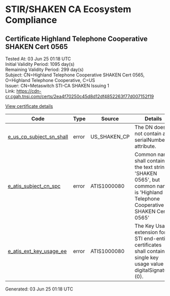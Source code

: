 # STIR/SHAKEN CA Ecosystem Compliance

## Certificate Highland Telephone Cooperative SHAKEN Cert 0565

Tested At: 03 Jun 25 01:18 UTC\
Initial Validity Period: 1095 day(s)\
Remaining Validity Period: 299 day(s)\
Subject: CN=Highland Telephone Cooperative SHAKEN Cert 0565, O=Highland Telephone Cooperative, C=US\
Issuer: CN=Metaswitch STI-CA SHAKEN Issuing 1\
Link: https://cdn-cr.cgah.tnsi.com/certs/2ea4f70250c45d8d12df4852263f77d007152f19

[View certificate details](https://x509.io/?cert=MIICdzCCAh2gAwIBAgIQepNNtqTB453JZJYwYT9B8zAKBggqhkjOPQQDAjAtMSswKQYDVQQDDCJNZXRhc3dpdGNoIFNUSS1DQSBTSEFLRU4gSXNzdWluZyAxMB4XDTIzMDMyOTE4NDMzNFoXDTI2MDMyODE4NDMzNFowcDELMAkGA1UEBhMCVVMxJzAlBgNVBAoMHkhpZ2hsYW5kIFRlbGVwaG9uZSBDb29wZXJhdGl2ZTE4MDYGA1UEAwwvSGlnaGxhbmQgVGVsZXBob25lIENvb3BlcmF0aXZlIFNIQUtFTiBDZXJ0IDA1NjUwWTATBgcqhkjOPQIBBggqhkjOPQMBBwNCAARmVv0eMxWl7P%2BtZd0iYVcFwvUtQ3fvYg3jtBuDcAbuHvkuk0l5ubDseXoEfXX467nB%2BbQxqra3I2XeQKLv9XyKo4HbMIHYMAwGA1UdEwEB%2FwQCMAAwDgYDVR0PAQH%2FBAQDAgXgMBYGCCsGAQUFBwEaBAowCKAGFgQwNTY1MEcGA1UdHwRAMD4wPKA6oDiGNmh0dHBzOi8vYXV0aGVudGljYXRlLWFwaS5pY29uZWN0aXYuY29tL2Rvd25sb2FkL3YxL2NybDAXBgNVHSAEEDAOMAwGCmCGSAGG%2FwkBAQMwHQYDVR0OBBYEFBExB01F8ohnt0lBW%2B4F%2BSD%2BgkmbMB8GA1UdIwQYMBaAFM0epwAQENoyHWkaOdXSRgssPIfWMAoGCCqGSM49BAMCA0gAMEUCIH49ZcR7AHAYTEiG%2BbOf%2FTpfArkPBF22wA7UuDwoo6SIAiEA1aboFpliZP9n5eQaOMDtyvxSvhb88EsK15f12oRlIRo%3D)

| Code | Type | Source | Details |
|------|------|--------|---------|
| [e_us_cp_subject_sn_shall](../../ISSUES/e_us_cp_subject_sn_shall/README.md) | error | US_SHAKEN_CP | The DN does not contain a serialNumber attribute. |
| [e_atis_subject_cn_spc](../../ISSUES/e_atis_subject_cn_spc/README.md) | error | ATIS1000080 | Common name shall contain the text string 'SHAKEN 0565', but common name is 'Highland Telephone Cooperative SHAKEN Cert 0565' |
| [e_atis_ext_key_usage_ee](../../ISSUES/e_atis_ext_key_usage_ee/README.md) | error | ATIS1000080 | The Key Usage extension for STI end-entity certificates shall contain a single key usage value of digitalSignature (0). |


Generated: 03 Jun 25 01:18 UTC